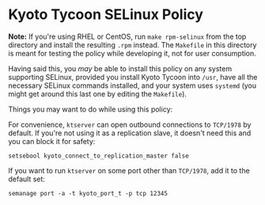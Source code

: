 Kyoto Tycoon SELinux Policy
===========================

**Note:** If you're using RHEL or CentOS, run `make rpm-selinux` from the top directory and install the resulting `.rpm` instead. The `Makefile` in this directory is meant for testing the policy while developing it, not for user consumption.

Having said this, you _may_ be able to install this policy on any system supporting SELinux, provided you install Kyoto Tycoon into `/usr`, have all the necessary SELinux commands installed, and your system uses `systemd` (you might get around this last one by editing the `Makefile`).

Things you may want to do while using this policy:

For convenience, `ktserver` can open outbound connections to `TCP/1978` by default. If you're not using it as a replication slave, it doesn't need this and you can block it for safety:
```
setsebool kyoto_connect_to_replication_master false
```

If you want to run `ktserver` on some port other than `TCP/1978`, add it to the default set:
```
semanage port -a -t kyoto_port_t -p tcp 12345
```
